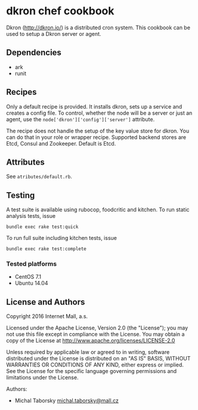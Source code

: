 # dkron chef cookbook

Dkron (http://dkron.io/) is a distributed cron system. This cookbook can be
used to setup a Dkron server or agent.

## Dependencies
  * ark
  * runit

## Recipes

Only a default recipe is provided. It installs dkron, sets up a service and 
creates a config file. To control, whether the node will be a server or just
an agent, use the `node['dkron']['config']['server']` attribute.

The recipe does not handle the setup of the key value store for dkron. You
can do that in your role or wrapper recipe. Supported backend stores are
Etcd, Consul and Zookeeper. Default is Etcd.  
  
## Attributes

See `atributes/default.rb`.

## Testing
A test suite is available using rubocop, foodcritic and kitchen. To run static
analysis tests, issue
```
bundle exec rake test:quick
```

To run full suite including kitchen tests, issue
```
bundle exec rake test:complete
```

### Tested platforms
* CentOS 7.1
* Ubuntu 14.04

## License and Authors

Copyright 2016 Internet Mall, a.s.

Licensed under the Apache License, Version 2.0 (the "License"); you may not use this file except in compliance with the License. You may obtain a copy of the License at http://www.apache.org/licenses/LICENSE-2.0

Unless required by applicable law or agreed to in writing, software distributed under the License is distributed on an "AS IS" BASIS, WITHOUT WARRANTIES OR CONDITIONS OF ANY KIND, either express or implied. See the License for the specific language governing permissions and limitations under the License.

Authors:
- Michal Taborsky <michal.taborsky@mall.cz>

